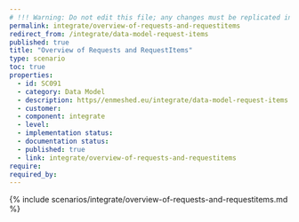 ```yaml
---
# !!! Warning: Do not edit this file; any changes must be replicated in Excel !!! 
permalink: integrate/overview-of-requests-and-requestitems
redirect_from: /integrate/data-model-request-items
published: true
title: "Overview of Requests and RequestItems"
type: scenario
toc: true
properties:
  - id: SC091
  - category: Data Model
  - description: https//enmeshed.eu/integrate/data-model-request-items
  - customer:
  - component: integrate
  - level:
  - implementation status:
  - documentation status:
  - published: true
  - link: integrate/overview-of-requests-and-requestitems
require:
required_by:
---
```


{% include scenarios/integrate/overview-of-requests-and-requestitems.md %}
